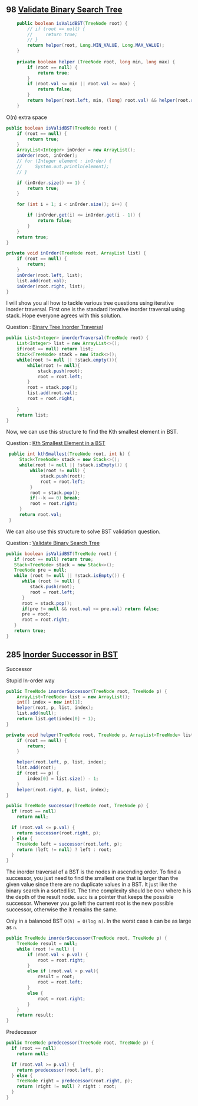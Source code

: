 ## 98 [Validate Binary Search Tree](https://leetcode.com/problems/validate-binary-search-tree/)

```java
    public boolean isValidBST(TreeNode root) { 
        // if (root == null) {
        //     return true;
        // }
        return helper(root, Long.MIN_VALUE, Long.MAX_VALUE);
    }
    
    private boolean helper (TreeNode root, long min, long max) {
        if (root == null) {
            return true;
        }
        if (root.val <= min || root.val >= max) {
            return false;
        }
        return helper(root.left, min, (long) root.val) && helper(root.right, (long) root.val, max);
    }
```



O(n) extra space

```java
public boolean isValidBST(TreeNode root) { 
    if (root == null) {
        return true;
    }
    ArrayList<Integer> inOrder = new ArrayList();
    inOrder(root, inOrder);
    // for (Integer element : inOrder) {
    //     System.out.println(element);
    // }

    if (inOrder.size() == 1) {
        return true;
    }

    for (int i = 1; i < inOrder.size(); i++) {

        if (inOrder.get(i) <= inOrder.get(i - 1)) {
            return false;
        }
    }
    return true;
}

private void inOrder(TreeNode root, ArrayList list) {
    if (root == null) {
        return;
    }
    inOrder(root.left, list);
    list.add(root.val);
    inOrder(root.right, list);
}
```









I will show you all how to tackle various tree questions using iterative inorder traversal. First one is the standard iterative inorder traversal using stack. Hope everyone agrees with this solution.



Question : [Binary Tree Inorder Traversal](https://leetcode.com/problems/binary-tree-inorder-traversal/)



```java
public List<Integer> inorderTraversal(TreeNode root) {
    List<Integer> list = new ArrayList<>();
    if(root == null) return list;
    Stack<TreeNode> stack = new Stack<>();
    while(root != null || !stack.empty()){
        while(root != null){
            stack.push(root);
            root = root.left;
        }
        root = stack.pop();
        list.add(root.val);
        root = root.right;
        
    }
    return list;
}
```



Now, we can use this structure to find the Kth smallest element in BST.



Question : [Kth Smallest Element in a BST](https://leetcode.com/problems/kth-smallest-element-in-a-bst/)



```java
 public int kthSmallest(TreeNode root, int k) {
     Stack<TreeNode> stack = new Stack<>();
     while(root != null || !stack.isEmpty()) {
         while(root != null) {
             stack.push(root);    
             root = root.left;   
         } 
         root = stack.pop();
         if(--k == 0) break;
         root = root.right;
     }
     return root.val;
 }
```



We can also use this structure to solve BST validation question.



Question : [Validate Binary Search Tree](https://leetcode.com/problems/validate-binary-search-tree/)



```java
public boolean isValidBST(TreeNode root) {
   if (root == null) return true;
   Stack<TreeNode> stack = new Stack<>();
   TreeNode pre = null;
   while (root != null || !stack.isEmpty()) {
      while (root != null) {
         stack.push(root);
         root = root.left;
      }
      root = stack.pop();
      if(pre != null && root.val <= pre.val) return false;
      pre = root;
      root = root.right;
   }
   return true;
}
```





## 285 [Inorder Successor in BST](https://leetcode.com/problems/inorder-successor-in-bst) 



Successor

Stupid In-order way

```java
public TreeNode inorderSuccessor(TreeNode root, TreeNode p) {
    ArrayList<TreeNode> list = new ArrayList();
    int[] index = new int[1];
    helper(root, p, list, index);
    list.add(null);
    return list.get(index[0] + 1);
}

private void helper(TreeNode root, TreeNode p, ArrayList<TreeNode> list, int[] index) { 
    if (root == null) {
        return;
    }

    helper(root.left, p, list, index);
    list.add(root);
    if (root == p) {
        index[0] = list.size() - 1;
    }
    helper(root.right, p, list, index);
}
```



```java
public TreeNode successor(TreeNode root, TreeNode p) {
  if (root == null)
    return null;

  if (root.val <= p.val) {
    return successor(root.right, p);
  } else {
    TreeNode left = successor(root.left, p);
    return (left != null) ? left : root;
  }
}
```





The inorder traversal of a BST is the nodes in ascending order. To find a successor, you just need to find the smallest one that is larger than the given value since there are no duplicate values in a BST. It just like the binary search in a sorted list. The time complexity should be `O(h)` where h is the depth of the result node. `succ` is a pointer that keeps the possible successor. Whenever you go left the current root is the new possible successor, otherwise the it remains the same.



Only in a balanced BST `O(h) = O(log n)`. In the worst case `h` can be as large as `n`.



```java
public TreeNode inorderSuccessor(TreeNode root, TreeNode p) {
    TreeNode result = null;
    while (root != null) {
        if (root.val < p.val) {
            root = root.right;
        }
        else if (root.val > p.val){
            result = root;
            root = root.left;
        }
        else {
            root = root.right;
        }
    }
    return result;
}
```




Predecessor

```java
public TreeNode predecessor(TreeNode root, TreeNode p) {
  if (root == null)
    return null;

  if (root.val >= p.val) {
    return predecessor(root.left, p);
  } else {
    TreeNode right = predecessor(root.right, p);
    return (right != null) ? right : root;
  }
}
```





